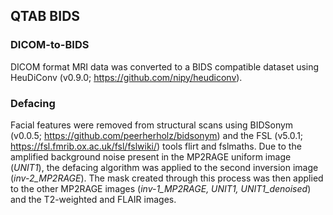 ## QTAB BIDS 

### DICOM-to-BIDS
DICOM format MRI data was converted to a BIDS compatible dataset using HeuDiConv (v0.9.0; https://github.com/nipy/heudiconv).

### Defacing
Facial features were removed from structural scans using BIDSonym (v0.0.5; https://github.com/peerherholz/bidsonym) and the FSL (v5.0.1; https://fsl.fmrib.ox.ac.uk/fsl/fslwiki/) tools flirt and fslmaths. Due to the amplified background noise present in the MP2RAGE uniform image (*UNIT1*), the defacing algorithm was applied to the second inversion image (*inv-2_MP2RAGE*). The mask created through this process was then applied to the other MP2RAGE images (*inv-1_MP2RAGE, UNIT1, UNIT1_denoised*) and the T2-weighted and FLAIR images.
